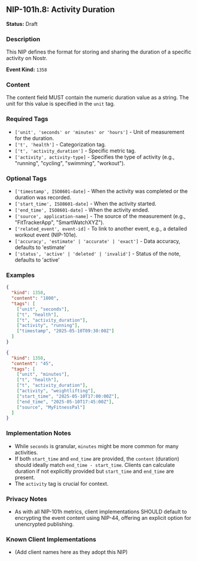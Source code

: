 ## NIP-101h.8: Activity Duration

**Status:** Draft

### Description
This NIP defines the format for storing and sharing the duration of a specific activity on Nostr.

**Event Kind:** `1358`

### Content
The content field MUST contain the numeric duration value as a string. The unit for this value is specified in the `unit` tag.

### Required Tags
- `['unit', 'seconds' or 'minutes' or 'hours']` - Unit of measurement for the duration.
- `['t', 'health']` - Categorization tag.
- `['t', 'activity_duration']` - Specific metric tag.
- `['activity', activity-type]` - Specifies the type of activity (e.g., "running", "cycling", "swimming", "workout").

### Optional Tags
- `['timestamp', ISO8601-date]` - When the activity was completed or the duration was recorded.
- `['start_time', ISO8601-date]` - When the activity started.
- `['end_time', ISO8601-date]` - When the activity ended.
- `['source', application-name]` - The source of the measurement (e.g., "FitTrackerApp", "SmartWatchXYZ").
- `['related_event', event-id]` - To link to another event, e.g., a detailed workout event (NIP-101e).
- `['accuracy', 'estimate' | 'accurate' | 'exact']` - Data accuracy, defaults to 'estimate'
- `['status', 'active' | 'deleted' | 'invalid']` - Status of the note, defaults to 'active'

### Examples
```json
{
  "kind": 1358,
  "content": "1800",
  "tags": [
    ["unit", "seconds"],
    ["t", "health"],
    ["t", "activity_duration"],
    ["activity", "running"],
    ["timestamp", "2025-05-10T09:30:00Z"]
  ]
}
```

```json
{
  "kind": 1358,
  "content": "45",
  "tags": [
    ["unit", "minutes"],
    ["t", "health"],
    ["t", "activity_duration"],
    ["activity", "weightlifting"],
    ["start_time", "2025-05-10T17:00:00Z"],
    ["end_time", "2025-05-10T17:45:00Z"],
    ["source", "MyFitnessPal"]
  ]
}
```

### Implementation Notes
- While `seconds` is granular, `minutes` might be more common for many activities.
- If both `start_time` and `end_time` are provided, the `content` (duration) should ideally match `end_time - start_time`. Clients can calculate duration if not explicitly provided but `start_time` and `end_time` are present.
- The `activity` tag is crucial for context.

### Privacy Notes
- As with all NIP-101h metrics, client implementations SHOULD default to encrypting the event content using NIP-44, offering an explicit option for unencrypted publishing.

### Known Client Implementations
- (Add client names here as they adopt this NIP) 